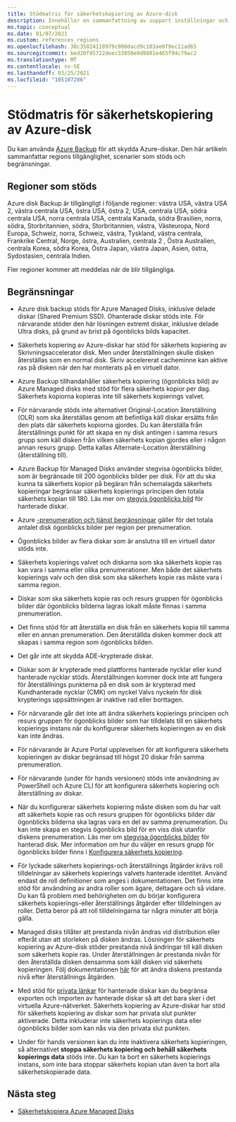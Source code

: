 ```yaml
---
title: Stödmatris för säkerhetskopiering av Azure-disk
description: Innehåller en sammanfattning av support inställningar och begränsningar för säkerhets kopiering av Azure-diskar.
ms.topic: conceptual
ms.date: 01/07/2021
ms.custom: references_regions
ms.openlocfilehash: 38c35824118979c900dacd9c103ae8f9ec11ad65
ms.sourcegitcommit: bed20f85722deec33050e0d8881e465f94c79ac2
ms.translationtype: MT
ms.contentlocale: sv-SE
ms.lasthandoff: 03/25/2021
ms.locfileid: "105107286"
---
```

# <a name="azure-disk-backup-support-matrix"></a>Stödmatris för säkerhetskopiering av Azure-disk

Du kan använda [Azure Backup](./backup-overview.md) för att skydda Azure-diskar. Den här artikeln sammanfattar regions tillgänglighet, scenarier som stöds och begränsningar.

## <a name="supported-regions"></a>Regioner som stöds

Azure disk Backup är tillgängligt i följande regioner: västra USA, västra USA 2, västra centrala USA, östra USA, östra 2; USA, centrala USA, södra centrala USA, norra centrala USA, centrala Kanada, södra Brasilien, norra, södra, Storbritannien, södra, Storbritannien, västra, Västeuropa, Nord Europa, Schweiz, norra, Schweiz, västra, Tyskland, västra centrala, Frankrike Central, Norge, östra, Australien, centrala 2 , Östra Australien, centrala Korea, södra Korea, Östra Japan, västra Japan, Asien, östra, Sydostasien, centrala Indien. 

Fler regioner kommer att meddelas när de blir tillgängliga.

## <a name="limitations"></a>Begränsningar

- Azure disk backup stöds för Azure Managed Disks, inklusive delade diskar (Shared Premium SSD). Ohanterade diskar stöds inte. För närvarande stöder den här lösningen extremt diskar, inklusive delade Ultra disks, på grund av brist på ögonblicks bilds kapacitet.

- Säkerhets kopiering av Azure-diskar har stöd för säkerhets kopiering av Skrivningsaccelerator disk. Men under återställningen skulle disken återställas som en normal disk. Skriv accelererat cacheminne kan aktive ras på disken när den har monterats på en virtuell dator.

- Azure Backup tillhandahåller säkerhets kopiering (ögonblicks bild) av Azure Managed disks med stöd för flera säkerhets kopior per dag. Säkerhets kopiorna kopieras inte till säkerhets kopierings valvet.

- För närvarande stöds inte alternativet Original-Location återställning (OLR) som ska återställas genom att befintliga käll diskar ersätts från den plats där säkerhets kopiorna gjordes. Du kan återställa från återställnings punkt för att skapa en ny disk antingen i samma resurs grupp som käll disken från vilken säkerhets kopian gjordes eller i någon annan resurs grupp. Detta kallas Alternate-Location återställning (återställning till).

- Azure Backup för Managed Disks använder stegvisa ögonblicks bilder, som är begränsade till 200 ögonblicks bilder per disk. För att du ska kunna ta säkerhets kopior på begäran från schemalagda säkerhets kopieringar begränsar säkerhets kopierings principen den totala säkerhets kopian till 180. Läs mer om [stegvis ögonblicks bild](../virtual-machines/disks-incremental-snapshots.md#restrictions) för hanterade diskar.

- Azure [-prenumeration och tjänst begränsningar](../azure-resource-manager/management/azure-subscription-service-limits.md#virtual-machine-disk-limits) gäller för det totala antalet disk ögonblicks bilder per region per prenumeration.

- Ögonblicks bilder av flera diskar som är anslutna till en virtuell dator stöds inte.

- Säkerhets kopierings valvet och diskarna som ska säkerhets kopie ras kan vara i samma eller olika prenumerationer. Men både det säkerhets kopierings valv och den disk som ska säkerhets kopie ras måste vara i samma region.

- Diskar som ska säkerhets kopie ras och resurs gruppen för ögonblicks bilder där ögonblicks bilderna lagras lokalt måste finnas i samma prenumeration.

- Det finns stöd för att återställa en disk från en säkerhets kopia till samma eller en annan prenumeration. Den återställda disken kommer dock att skapas i samma region som ögonblicks bilden.

- Det går inte att skydda ADE-krypterade diskar.

- Diskar som är krypterade med plattforms hanterade nycklar eller kund hanterade nycklar stöds. Återställningen kommer dock inte att fungera för återställnings punkterna på en disk som är krypterad med Kundhanterade nycklar (CMK) om nyckel Valvs nyckeln för disk krypterings uppsättningen är inaktive rad eller borttagen.

- För närvarande går det inte att ändra säkerhets kopierings principen och resurs gruppen för ögonblicks bilder som har tilldelats till en säkerhets kopierings instans när du konfigurerar säkerhets kopieringen av en disk kan inte ändras.

- För närvarande är Azure Portal upplevelsen för att konfigurera säkerhets kopieringen av diskar begränsad till högst 20 diskar från samma prenumeration.

- För närvarande (under för hands versionen) stöds inte användning av PowerShell och Azure CLI för att konfigurera säkerhets kopiering och återställning av diskar.

- När du konfigurerar säkerhets kopiering måste disken som du har valt att säkerhets kopie ras och resurs gruppen för ögonblicks bilder där ögonblicks bilderna ska lagras vara en del av samma prenumeration. Du kan inte skapa en stegvis ögonblicks bild för en viss disk utanför diskens prenumeration. Läs mer om [stegvisa ögonblicks bilder](../virtual-machines/disks-incremental-snapshots.md#restrictions) för hanterad disk. Mer information om hur du väljer en resurs grupp för ögonblicks bilder finns i  [Konfigurera säkerhets kopiering](backup-managed-disks.md#configure-backup).

- För lyckade säkerhets kopierings-och återställnings åtgärder krävs roll tilldelningar av säkerhets kopierings valvets hanterade identitet. Använd endast de roll definitioner som anges i dokumentationen. Det finns inte stöd för användning av andra roller som ägare, deltagare och så vidare. Du kan få problem med behörigheten om du börjar konfigurera säkerhets kopierings-eller återställnings åtgärder efter tilldelningen av roller. Detta beror på att roll tilldelningarna tar några minuter att börja gälla.

- Managed disks tillåter att prestanda nivån ändras vid distribution eller efteråt utan att storleken på disken ändras. Lösningen för säkerhets kopiering av Azure-disk stöder prestanda nivå ändringar till käll disken som säkerhets kopie ras. Under återställningen är prestanda nivån för den återställda disken densamma som käll disken vid säkerhets kopieringen. Följ dokumentationen [här](../virtual-machines/disks-performance-tiers-portal.md) för att ändra diskens prestanda nivå efter återställnings åtgärden.

- Med stöd för [privata länkar](../virtual-machines/disks-enable-private-links-for-import-export-portal.md) för hanterade diskar kan du begränsa exporten och importen av hanterade diskar så att det bara sker i det virtuella Azure-nätverket. Säkerhets kopiering av Azure-diskar har stöd för säkerhets kopiering av diskar som har privata slut punkter aktiverade. Detta inkluderar inte säkerhets kopierings data eller ögonblicks bilder som kan nås via den privata slut punkten.

- Under för hands versionen kan du inte inaktivera säkerhets kopieringen, så alternativet **stoppa säkerhets kopiering och behåll säkerhets kopierings data** stöds inte. Du kan ta bort en säkerhets kopierings instans, som inte bara stoppar säkerhets kopian utan även ta bort alla säkerhetskopierade data.

## <a name="next-steps"></a>Nästa steg

- [Säkerhetskopiera Azure Managed Disks](backup-managed-disks.md)